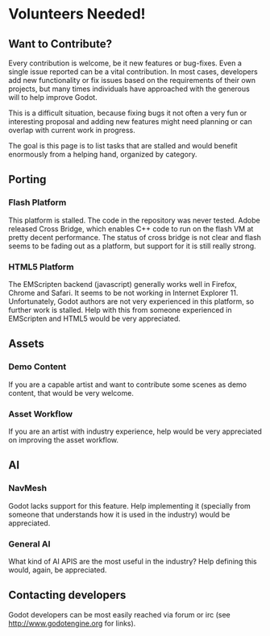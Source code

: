# Volunteers Needed!

## Want to Contribute?

Every contribution is welcome, be it new features or bug-fixes. Even a single issue reported can be a vital contribution. In most cases, developers add new functionality or fix issues based on the requirements of their  own projects, but many times individuals have approached with the generous will to help improve Godot. 

This is a difficult situation, because fixing bugs it not often a very fun or interesting proposal and adding new features might need planning or can overlap with current work in progress.

The goal is this page is to list tasks that are stalled and would benefit enormously from a helping hand, organized by category.

## Porting

### Flash Platform

This platform is stalled. The code in the repository was never tested. Adobe released Cross Bridge, which enables C++ code to run on the flash VM at pretty decent performance. The status of cross bridge is not clear and flash seems to be fading out as a platform, but support for it is still really strong.

### HTML5 Platform

The EMScripten backend (javascript) generally works well in Firefox, Chrome and Safari. It seems to be not working in Internet Explorer 11. Unfortunately, Godot authors are not very experienced in this platform, so further work is stalled. Help with this from someone experienced in EMScripten and HTML5 would be very appreciated.

## Assets

### Demo Content

If you are a capable artist and want to contribute some scenes as demo content, that would be very welcome.

### Asset Workflow

If you are an artist with industry experience, help would be very appreciated on improving the asset workflow.

## AI

### NavMesh

Godot lacks support for this feature. Help implementing it (specially from someone that understands how it is used in the industry) would be appreciated.

### General AI

What kind of AI APIS are the most useful in the industry? Help defining this would, again, be appreciated.


## Contacting developers

Godot developers can be most easily reached via forum or irc (see http://www.godotengine.org for links).


